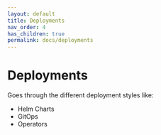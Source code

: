 ```yaml
---
layout: default
title: Deployments
nav_order: 4
has_children: true
permalink: docs/deployments
---
```


# Deployments

Goes through the different deployment styles like:

- Helm Charts
- GitOps
- Operators